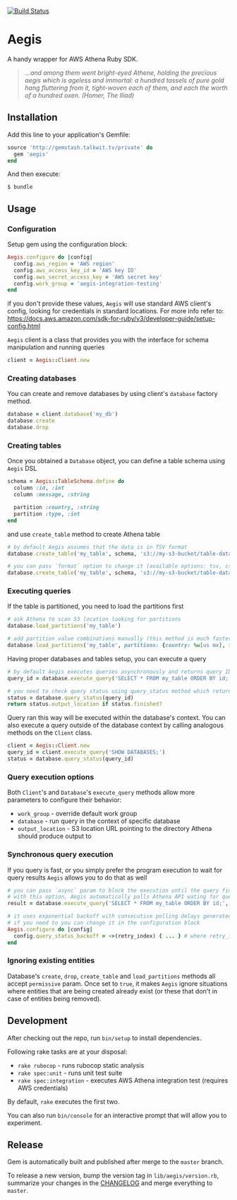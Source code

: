 [![Build Status](http://jenkins-ci.talkwit.tv/buildStatus/icon?job=u2i/aegis/master)](http://jenkins-ci.talkwit.tv/job/u2i/aegis/master)

# Aegis

A handy wrapper for AWS Athena Ruby SDK.

>*...and among them went bright-eyed Athene, holding the precious aegis which is ageless and immortal:
> a hundred tassels of pure gold hang fluttering from it, tight-woven each of them,
> and each the worth of a hundred oxen. (Homer, The Iliad)*


## Installation

Add this line to your application's Gemfile:

```ruby
source 'http://gemstash.talkwit.tv/private' do
  gem 'aegis'
end
```

And then execute:

    $ bundle


## Usage

### Configuration

Setup gem using the configuration block:
```ruby
Aegis.configure do |config|
  config.aws_region = 'AWS region'
  config.aws_access_key_id = 'AWS key ID'
  config.aws_secret_access_key = 'AWS secret key'
  config.work_group = 'aegis-integration-testing'
end
```
if you don't provide these values, `Aegis` will use standard AWS client's config, looking for credentials in standard
locations. For more info refer to: https://docs.aws.amazon.com/sdk-for-ruby/v3/developer-guide/setup-config.html


`Aegis` client is a class that provides you with the interface for schema manipulation and running queries
```ruby
client = Aegis::Client.new
````

### Creating databases

You can create and remove databases by using client's `database` factory method.
```ruby
database = client.database('my_db')
database.create
database.drop
```

### Creating tables

Once you obtained a `Database` object, you can define a table schema using `Aegis` DSL
```ruby
schema = Aegis::TableSchema.define do
  column :id, :int
  column :message, :string

  partition :country, :string
  partition :type, :int
end
```

and use `create_table` method to create Athena table

```ruby
# by default Aegis assumes that the data is in TSV format
database.create_table('my_table', schema, 's3://my-s3-bucket/table-data-location')

# you can pass `format` option to change it (available options: tsv, csv, orc)
database.create_table('my_table', schema, 's3://my-s3-bucket/table-data-location', format: :orc)
```

### Executing queries

If the table is partitioned, you need to load the partitions first

```ruby
# ask Athena to scan S3 location looking for partitions
database.load_partitions('my_table')

# add partition value combinations manually (this method is much faster with large number of partitions)
database.load_partitions('my_table', partitions: {country: %w[us mx], type: [1, 2]})
```

Having proper databases and tables setup, you can execute a query

```ruby
# by default Aegis executes queries asynchronously and returns query ID
query_id = database.execute_query('SELECT * FROM my_table ORDER BY id;')

# you need to check query status using query_status method which returns Aegis::QueryStatus object
status = database.query_status(query_id)
return status.output_location if status.finished?
```

Query ran this way will be executed within the database's context. You can also execute a query outside of the database
context by calling analogous methods on the `Client` class.

```ruby
client = Aegis::Client.new
query_id = client.execute_query('SHOW DATABASES;')
status = database.query_status(query_id)
```

### Query execution options

Both `Client`'s and `Database`'s `execute_query` methods allow more parameters to configure their behavior:
- `work_group` - override default work group
- `database` - run query in the context of specific database
- `output_location` - S3 location URL pointing to the directory Athena should produce output to

### Synchronous query execution

If you query is fast, or you simply prefer the program execution to wait for query results `Aegis` allows you to do that
as well
```ruby
# you can pass `async` param to block the execution until the query finishes
# with this option, Aegis automatically polls Athena API wating for query to finish
result = database.execute_query('SELECT * FROM my_table ORDER BY id;', async: false)

# it uses exponential backoff with consecutive polling delays generated with following formula: ->(i) { 2**i }
# if you need to you can change it in the configuration block
Aegis.configure do |config|
  config.query_status_backoff = ->(retry_index) { ... } # where retry_index is the retry number, starting from 0
end
```

### Ignoring existing entities

Database's `create`, `drop`, `create_table` and `load_partitions` methods all accept `permissive` param.
Once set to `true`, it makes `Aegis` ignore situations where entities that are being created already exist
(or these that don't in case of entities being removed).


## Development

After checking out the repo, run `bin/setup` to install dependencies.

Following rake tasks are at your disposal:
- `rake rubocop` - runs rubocop static analysis
- `rake spec:unit` - runs unit test suite
- `rake spec:integration` - executes AWS Athena integration test (requires AWS credentials)

By default, `rake` executes the first two.

You can also run `bin/console` for an interactive prompt that will allow you to experiment.


## Release

Gem is automatically built and published after merge to the `master` branch.

To release a new version, bump the version tag in `lib/aegis/version.rb`,
summarize your changes in the [CHANGELOG](CHANGELOG.md) and merge everything to `master`.
